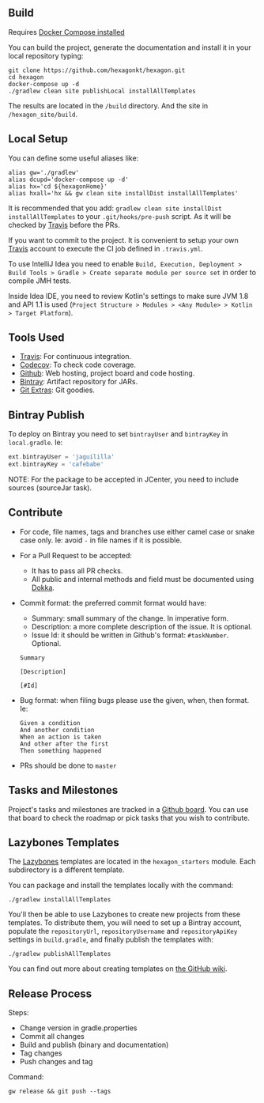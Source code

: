
## Build

Requires [Docker Compose installed](https://docs.docker.com/compose/install)

You can build the project, generate the documentation and install it in your local repository
typing:

    git clone https://github.com/hexagonkt/hexagon.git
    cd hexagon
    docker-compose up -d
    ./gradlew clean site publishLocal installAllTemplates

The results are located in the `/build` directory. And the site in `/hexagon_site/build`.

## Local Setup

You can define some useful aliases like:

    alias gw='./gradlew'
    alias dcupd='docker-compose up -d'
    alias hx='cd ${hexagonHome}'
    alias hxall='hx && gw clean site installDist installAllTemplates'

It is recommended that you add: `gradlew clean site installDist installAllTemplates` to
your `.git/hooks/pre-push` script. As it will be checked by [Travis] before the PRs.

If you want to commit to the project. It is convenient to setup your own [Travis] account to execute
the CI job defined in `.travis.yml`.

To use IntelliJ Idea you need to enable `Build, Execution, Deployment > Build Tools > Gradle >
Create separate module per source set` in order to compile JMH tests.

Inside Idea IDE, you need to review Kotlin's settings to make sure JVM 1.8 and API 1.1 is used
(`Project Structure > Modules > <Any Module> > Kotlin > Target Platform`).

## Tools Used

* [Travis]: For continuous integration.
* [Codecov]: To check code coverage.
* [Github]: Web hosting, project board and code hosting.
* [Bintray]: Artifact repository for JARs.
* [Git Extras]: Git goodies.

[Travis]: https://travis-ci.org
[Codecov]: https://codecov.io
[Github]: https://github.com
[Bintray]: https://bintray.com
[Git Extras]: https://github.com/tj/git-extras

## Bintray Publish
 
To deploy on Bintray you need to set `bintrayUser` and `bintrayKey` in `local.gradle`. Ie:

```groovy
ext.bintrayUser = 'jaguililla'
ext.bintrayKey = 'cafebabe'
```

NOTE: For the package to be accepted in JCenter, you need to include sources (sourceJar task).

## Contribute

* For code, file names, tags and branches use either camel case or snake case only. Ie: avoid `-` in
  file names if it is possible.

* For a Pull Request to be accepted:
  - It has to pass all PR checks.
  - All public and internal methods and field must be documented using
    [Dokka](https://github.com/Kotlin/dokka).

* Commit format: the preferred commit format would have:
  - Summary: small summary of the change. In imperative form.
  - Description: a more complete description of the issue. It is optional.
  - Issue Id: it should be written in Github's format: `#taskNumber`. Optional.

  ```
  Summary

  [Description]

  [#Id]
  ```

* Bug format: when filing bugs please use the given, when, then format. Ie:

  ```
  Given a condition
  And another condition
  When an action is taken
  And other after the first
  Then something happened
  ```

* PRs should be done to `master`

## Tasks and Milestones

Project's tasks and milestones are tracked in a [Github board]. You can use that board to check the
roadmap or pick tasks that you wish to contribute.

[Github board]: https://github.com/hexagonkt/hexagon/projects/1

## Lazybones Templates

The [Lazybones] templates are located in the `hexagon_starters` module. Each subdirectory is a
different template.

You can package and install the templates locally with the command:

    ./gradlew installAllTemplates

You'll then be able to use Lazybones to create new projects from these templates. To distribute
them, you will need to set up a Bintray account, populate the `repositoryUrl`, `repositoryUsername`
and `repositoryApiKey` settings in `build.gradle`, and finally publish the templates with:

    ./gradlew publishAllTemplates

You can find out more about creating templates on [the GitHub wiki].

[the GitHub wiki]: https://github.com/pledbrook/lazybones/wiki/Template-developers-guide
[Lazybones]: https://github.com/pledbrook/lazybones

## Release Process

Steps:

* Change version in gradle.properties
* Commit all changes
* Build and publish (binary and documentation)
* Tag changes
* Push changes and tag

Command:

    gw release && git push --tags

